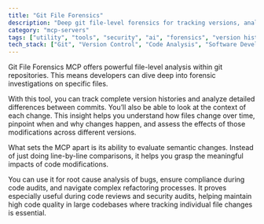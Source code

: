 ```yaml
---
title: "Git File Forensics"
description: "Deep git file-level forensics for tracking versions, analyzing diffs, and examining semantic changes in individual files."
category: "mcp-servers"
tags: ["utility", "tools", "security", "ai", "forensics", "version history", "code review", "bug analysis"]
tech_stack: ["Git", "Version Control", "Code Analysis", "Software Development", "Diff Analysis", "Semantic Analysis"]
---
```


Git File Forensics MCP offers powerful file-level analysis within git repositories. This means developers can dive deep into forensic investigations on specific files.

With this tool, you can track complete version histories and analyze detailed differences between commits. You’ll also be able to look at the context of each change. This insight helps you understand how files change over time, pinpoint when and why changes happen, and assess the effects of those modifications across different versions.

What sets the MCP apart is its ability to evaluate semantic changes. Instead of just doing line-by-line comparisons, it helps you grasp the meaningful impacts of code modifications.

You can use it for root cause analysis of bugs, ensure compliance during code audits, and navigate complex refactoring processes. It proves especially useful during code reviews and security audits, helping maintain high code quality in large codebases where tracking individual file changes is essential.